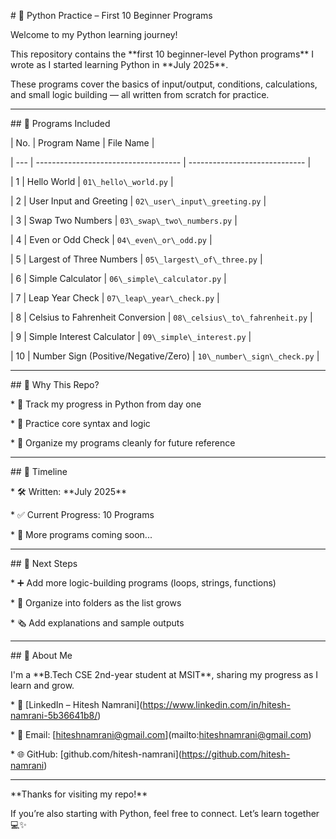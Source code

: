 \# 🐍 Python Practice – First 10 Beginner Programs



Welcome to my Python learning journey!

This repository contains the \*\*first 10 beginner-level Python programs\*\* I wrote as I started learning Python in \*\*July 2025\*\*.



These programs cover the basics of input/output, conditions, calculations, and small logic building — all written from scratch for practice.



---



\## 📘 Programs Included



| No. | Program Name                         | File Name                     |

| --- | ------------------------------------ | ----------------------------- |

| 1   | Hello World                          | `01\_hello\_world.py`           |

| 2   | User Input and Greeting              | `02\_user\_input\_greeting.py`   |

| 3   | Swap Two Numbers                     | `03\_swap\_two\_numbers.py`      |

| 4   | Even or Odd Check                    | `04\_even\_or\_odd.py`           |

| 5   | Largest of Three Numbers             | `05\_largest\_of\_three.py`      |

| 6   | Simple Calculator                    | `06\_simple\_calculator.py`     |

| 7   | Leap Year Check                      | `07\_leap\_year\_check.py`       |

| 8   | Celsius to Fahrenheit Conversion     | `08\_celsius\_to\_fahrenheit.py` |

| 9   | Simple Interest Calculator           | `09\_simple\_interest.py`       |

| 10  | Number Sign (Positive/Negative/Zero) | `10\_number\_sign\_check.py`     |



---



\## 🧠 Why This Repo?



\* 📍 Track my progress in Python from day one

\* 🧪 Practice core syntax and logic

\* 📂 Organize my programs cleanly for future reference



---



\## 📅 Timeline



\* 🛠️ Written: \*\*July 2025\*\*

\* ✅ Current Progress: 10 Programs

\* 🚀 More programs coming soon...



---



\## 📌 Next Steps



\* ➕ Add more logic-building programs (loops, strings, functions)

\* 📁 Organize into folders as the list grows

\* 🗞️ Add explanations and sample outputs



---



\## 👋 About Me



I'm a \*\*B.Tech CSE 2nd-year student at MSIT\*\*, sharing my progress as I learn and grow.



\* 🔗 \[LinkedIn – Hitesh Namrani](https://www.linkedin.com/in/hitesh-namrani-5b36641b8/)

\* 📧 Email: \[hiteshnamrani@gmail.com](mailto:hiteshnamrani@gmail.com)

\* 🌐 GitHub: \[github.com/hitesh-namrani](https://github.com/hitesh-namrani)



---



\*\*Thanks for visiting my repo!\*\*

If you’re also starting with Python, feel free to connect. Let’s learn together 💻✨



